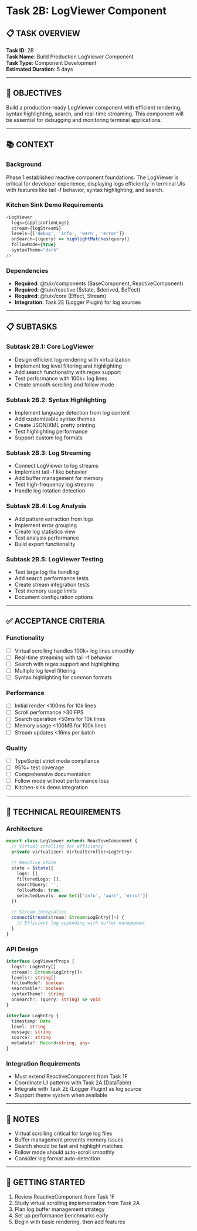 # Task 2B: LogViewer Component

## **📋 TASK OVERVIEW**

**Task ID**: 2B  
**Task Name**: Build Production LogViewer Component  
**Task Type**: Component Development  
**Estimated Duration**: 5 days

---

## **🎯 OBJECTIVES**

Build a production-ready LogViewer component with efficient rendering, syntax highlighting, search, and real-time streaming. This component will be essential for debugging and monitoring terminal applications.

---

## **📚 CONTEXT**

### **Background**
Phase 1 established reactive component foundations. The LogViewer is critical for developer experience, displaying logs efficiently in terminal UIs with features like tail -f behavior, syntax highlighting, and search.

### **Kitchen Sink Demo Requirements**
```typescript
<LogViewer
  logs={applicationLogs}
  stream={logStream$}
  levels={['debug', 'info', 'warn', 'error']}
  onSearch={(query) => highlightMatches(query)}
  followMode={true}
  syntaxTheme="dark"
/>
```

### **Dependencies**
- **Required**: @tuix/components (BaseComponent, ReactiveComponent)
- **Required**: @tuix/reactive ($state, $derived, $effect)
- **Required**: @tuix/core (Effect, Stream)
- **Integration**: Task 2E (Logger Plugin) for log sources

---

## **📋 SUBTASKS**

### **Subtask 2B.1**: Core LogViewer
- Design efficient log rendering with virtualization
- Implement log level filtering and highlighting
- Add search functionality with regex support
- Test performance with 100k+ log lines
- Create smooth scrolling and follow mode

### **Subtask 2B.2**: Syntax Highlighting
- Implement language detection from log content
- Add customizable syntax themes
- Create JSON/XML pretty printing
- Test highlighting performance
- Support custom log formats

### **Subtask 2B.3**: Log Streaming
- Connect LogViewer to log streams
- Implement tail -f like behavior
- Add buffer management for memory
- Test high-frequency log streams
- Handle log rotation detection

### **Subtask 2B.4**: Log Analysis
- Add pattern extraction from logs
- Implement error grouping
- Create log statistics view
- Test analysis performance
- Build export functionality

### **Subtask 2B.5**: LogViewer Testing
- Test large log file handling
- Add search performance tests
- Create stream integration tests
- Test memory usage limits
- Document configuration options

---

## **✅ ACCEPTANCE CRITERIA**

### **Functionality**
- [ ] Virtual scrolling handles 100k+ log lines smoothly
- [ ] Real-time streaming with tail -f behavior
- [ ] Search with regex support and highlighting
- [ ] Multiple log level filtering
- [ ] Syntax highlighting for common formats

### **Performance**
- [ ] Initial render <100ms for 10k lines
- [ ] Scroll performance >30 FPS
- [ ] Search operation <50ms for 10k lines
- [ ] Memory usage <100MB for 100k lines
- [ ] Stream updates <16ms per batch

### **Quality**
- [ ] TypeScript strict mode compliance
- [ ] 95%+ test coverage
- [ ] Comprehensive documentation
- [ ] Follow mode without performance loss
- [ ] Kitchen-sink demo integration

---

## **🔧 TECHNICAL REQUIREMENTS**

### **Architecture**
```typescript
export class LogViewer extends ReactiveComponent {
  // Virtual scrolling for efficiency
  private virtualizer: VirtualScroller<LogEntry>
  
  // Reactive state
  state = $state({
    logs: [],
    filteredLogs: [],
    searchQuery: '',
    followMode: true,
    selectedLevels: new Set(['info', 'warn', 'error'])
  })
  
  // Stream integration
  connectStream(stream: Stream<LogEntry[]>) {
    // Efficient log appending with buffer management
  }
}
```

### **API Design**
```typescript
interface LogViewerProps {
  logs?: LogEntry[]
  stream?: Stream<LogEntry[]>
  levels?: string[]
  followMode?: boolean
  searchable?: boolean
  syntaxTheme?: string
  onSearch?: (query: string) => void
}

interface LogEntry {
  timestamp: Date
  level: string
  message: string
  source?: string
  metadata?: Record<string, any>
}
```

### **Integration Requirements**
- Must extend ReactiveComponent from Task 1F
- Coordinate UI patterns with Task 2A (DataTable)
- Integrate with Task 2E (Logger Plugin) as log source
- Support theme system when available

---

## **📝 NOTES**

- Virtual scrolling critical for large log files
- Buffer management prevents memory issues
- Search should be fast and highlight matches
- Follow mode should auto-scroll smoothly
- Consider log format auto-detection

---

## **🚀 GETTING STARTED**

1. Review ReactiveComponent from Task 1F
2. Study virtual scrolling implementation from Task 2A
3. Plan log buffer management strategy
4. Set up performance benchmarks early
5. Begin with basic rendering, then add features